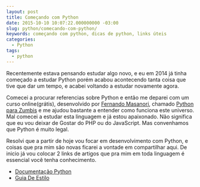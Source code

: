 ```yaml
---
layout: post
title: Começando com Python
date: 2015-10-10 10:07:22.000000000 -03:00
slug: python/comecando-com-python/
keywords: começando com python, dicas de python, links úteis
categories:
  - Python
tags:
  - python
---
```


Recentemente estava pensando estudar algo novo, e eu em 2014 já tinha começado
a estudar Python porém acabou acontecendo tanta coisa que tive que dar um
tempo, e acabei voltando a estudar novamente agora.

Comecei a procurar referencias sobre Python e então me deparei com um curso
online(grátis), desenvolvido por [Fernando Masanori][fernando masanori],
chamado [Python para Zumbis][python para zumbis] e me ajudou bastante a
entender como funciona este universo. Mal comecei a estudar esta linguagem
e já estou apaixonado. Não significa que eu vou deixar de Gostar do PHP ou
do JavaScript. Mas convenhamos que Python é muito legal.

Resolvi que a partir de hoje vou focar em desenvolvimento com Python, e
coisas que pra mim são novas ficarei a vontade em compartilhar aqui. De
inicio já vou colocar 2 links de artigos que pra mim em toda linguagem é
essencial você tenha conhecimento.

- [Documentação Python](http://wiki.python.org.br/DocumentacaoPython)
- [Guia De Estilo](http://wiki.python.org.br/GuiaDeEstilo)

[fernando masanori]: https://twitter.com/fmasanori
[python para zumbis]: http://pycursos.com/python-para-zumbis/
